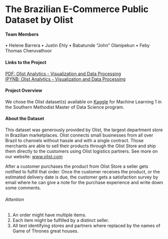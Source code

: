 # The Brazilian E-Commerce Public Dataset by Olist

#### Team Members
•	Helene Barrera
•	Justin Ehly
•	Babatunde “John” Olanipekun
•	Feby Thomas Cheruvathoor

#### Links to the Project
[PDF: Olist Analytics - Visualization and Data Processing](https://github.com/justinehly/olist/blob/446a0cbde163b13b24760ac499300ae0c9a865b0/Olist_Analytics_Ehly_Barrera_Olanipekun_Cheruvathoor_ML1_Th_630p.pdf)  
[IPYNB: Olist Analytics - Visualization and Data Processing](https://github.com/justinehly/olist/blob/446a0cbde163b13b24760ac499300ae0c9a865b0/Lab1%20-%20Visualization%20and%20Data%20Processing/Olist%20-%20Lab%20One%20-Visualization%20and%20Data%20Processing.ipynb)

#### Project Overview
We chose the Olist dataset(s) available on [Kaggle](https://www.kaggle.com/olistbr/brazilian-ecommerce) for Machine Learning 1 in the Southern Methodist Master of Data Science program.

#### About the Dataset
This dataset was generously provided by Olist, the largest department store in Brazilian marketplaces. Olist connects small businesses from all over Brazil to channels without hassle and with a single contract. Those merchants are able to sell their products through the Olist Store and ship them directly to the customers using Olist logistics partners. See more on our website: www.olist.com

After a customer purchases the product from Olist Store a seller gets notified to fulfill that order. Once the customer receives the product, or the estimated delivery date is due, the customer gets a satisfaction survey by email where he can give a note for the purchase experience and write down some comments.

###### Attention
1. An order might have multiple items.
2. Each item might be fulfilled by a distinct seller.
3. All text identifying stores and partners where replaced by the names of Game of Thrones great houses.
